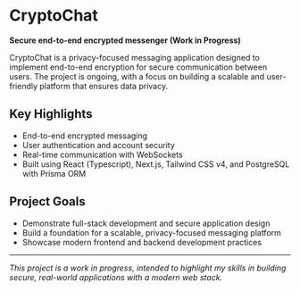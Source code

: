 # CryptoChat

**Secure end-to-end encrypted messenger (Work in Progress)**

CryptoChat is a privacy-focused messaging application designed to implement end-to-end encryption for secure communication between users. The project is ongoing, with a focus on building a scalable and user-friendly platform that ensures data privacy.

## Key Highlights
- End-to-end encrypted messaging
- User authentication and account security
- Real-time communication with WebSockets
- Built using React (Typescript), Next.js, Tailwind CSS v4, and PostgreSQL with Prisma ORM  

## Project Goals
- Demonstrate full-stack development and secure application design  
- Build a foundation for a scalable, privacy-focused messaging platform  
- Showcase modern frontend and backend development practices  

---

*This project is a work in progress, intended to highlight my skills in building secure, real-world applications with a modern web stack.*
